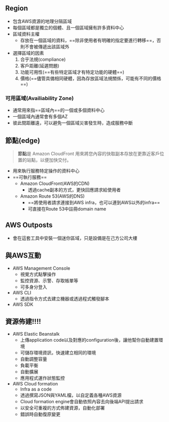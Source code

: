 
## Region

+ 包含AWS資源的地理分隔區域
+ 每個區域都是獨立的個體、且一個區域擁有許多資料中心
+ 區域資料主權
	+ 存放在一個區域的資料，==除非使用者有明確的指定要進行轉移==，否則不會被傳遞出該區域外
+ 選擇區域的因素
	1. 合乎法規(compliance)
	2. 客戶距離(延遲問題)
	3. 功能可用性(==有些特定區域才有特定功能的硬體==)
	4. 價格(==儘管具備相同硬體，因為存放區域法規關係，可能有不同的價格==)
	
### 可用區域(Availiability Zone)

+ 通常用來指==區域內==的一個或多個資料中心
+ 一個區域內通常會有多個AZ
+ 彼此間距離遠，可以避免一個區域災害發生時，造成服務中斷

## 節點(edge)

>**節點**是 Amazon CloudFront 用來將您內容的快取副本存放在更靠近客戶位置的站點，以便加快交付。

+ 用來執行服務特定操作的資料中心
+ ==可執行服務==
	+ Amazon CloudFront(AWS的CDN)
		+ 透過cache副本的方式，更快回應請求給使用者
	+ Amazon Route 53(AWS的DNS)
		+ ==將使用者請求連接到AWS infra，也可以連到AWS以外的infra==
		+ 可直接在Route 53中註冊domain name

## AWS Outposts

+ 會在這套工具中安裝一個迷你區域，只是設備是在己方公司大樓

## 與AWS互動

+ AWS Management Console
	+ 視覺方式點擊操作
	+ 監控資源、示警、存取帳單等
	+ 可多身分登入
+ AWS CLI
	+ 透過指令方式去建立機器或透過程式觸發腳本
+ AWS SDK

## 資源佈建!!!!

+ AWS Elastic Beanstalk
	+ 上傳application code以及對應的configuration後，讓他幫你自動建置環境
	+ 可儲存環境資訊，快速建立相同的環境
	+ 自動調整容量
	+ 負載平衡
	+ 自動擴展
	+ 應用程式運作狀態監控
+ AWS Cloud formation
	+ Infra as a code
	+ 透過撰寫JSON與YAML檔，以自定義各種AWS資源
	+ Cloud formation engine會自動依照內容去向後端API提出請求
	+ 以安全可重複的方式佈建資源，自動化部署
	+ 錯誤時自動復原變更
